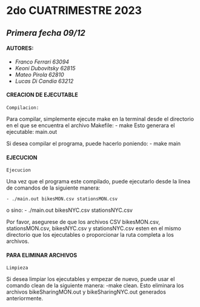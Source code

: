 # 2do CUATRIMESTRE 2023
## _Primera fecha 09/12_

#### AUTORES:
- _Franco Ferrari 63094_
- _Keoni Dubovitsky 62815_
- _Mateo Pirola 62810_
- _Lucas Di Candia 63212_

#### CREACION DE EJECUTABLE
    Compilacion:
Para compilar, simplemente ejecute make en la terminal desde el directorio en el que se encuentra el archivo Makefile:
    - make
Esto generara el ejecutable: main.out

Si desea compilar el programa, puede hacerlo poniendo:
    - make main

#### EJECUCION
    Ejecucion
Una vez que el programa este compilado, puede ejecutarlo desde la linea de comandos de la siguiente manera:

    - ./main.out bikesMON.csv stationsMON.csv
o sino: 
    - ./main.out bikesNYC.csv stationsNYC.csv

Por favor, asegurese de que los archivos CSV bikesMON.csv, stationsMON.csv, bikesNYC.csv y stationsNYC.csv esten en el mismo directorio que los ejecutables o proporcionar la ruta completa a los archivos.

#### PARA ELIMINAR ARCHIVOS 
    Limpieza
Si desea limpiar los ejecutables y empezar de nuevo, puede usar el comando clean de la siguiente manera:
    -make clean.
Esto eliminara los archivos bikeSharingMON.out y bikeSharingNYC.out generados anteriormente.
